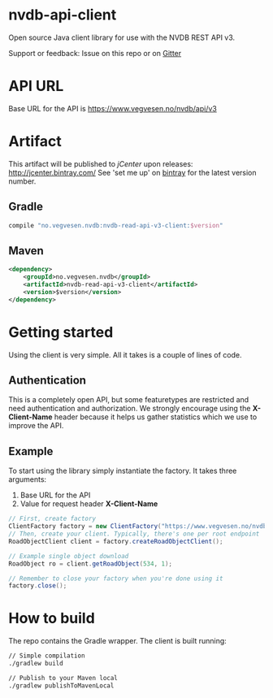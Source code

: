 # nvdb-api-client
Open source Java client library for use with the NVDB REST API v3.

Support or feedback: Issue on this repo or on [Gitter](https://gitter.im/nvdb-vegdata/api-les-v3)

# API URL
Base URL for the API is https://www.vegvesen.no/nvdb/api/v3

# Artifact
This artifact will be published to _jCenter_ upon releases: http://jcenter.bintray.com/
See 'set me up' on [bintray](https://bintray.com/beta/#/nvdb-vegdata/vegdata/nvdb-read-api-v3-client?tab=overview) for the latest version number.

## Gradle
```gradle
compile "no.vegvesen.nvdb:nvdb-read-api-v3-client:$version"
```

## Maven
```xml
<dependency>
    <groupId>no.vegvesen.nvdb</groupId>
    <artifactId>nvdb-read-api-v3-client</artifactId>
    <version>$version</version>
</dependency>
```

# Getting started
Using the client is very simple. All it takes is a couple of lines of code.

## Authentication
This is a completely open API, but some featuretypes are restricted and need authentication and authorization. 
We strongly encourage using the **X-Client-Name** header because it helps us gather statistics which we use to improve the API.

## Example
To start using the library simply instantiate the factory. It takes three arguments:
1. Base URL for the API
2. Value for request header **X-Client-Name**

```java
// First, create factory
ClientFactory factory = new ClientFactory("https://www.vegvesen.no/nvdb/api/v3", "nvdb-read-api-v3-client");
// Then, create your client. Typically, there's one per root endpoint
RoadObjectClient client = factory.createRoadObjectClient();

// Example single object download
RoadObject ro = client.getRoadObject(534, 1);

// Remember to close your factory when you're done using it
factory.close();
```
# How to build 
The repo contains the Gradle wrapper. The client is built running:
```bash
// Simple compilation 
./gradlew build

// Publish to your Maven local
./gradlew publishToMavenLocal
```
